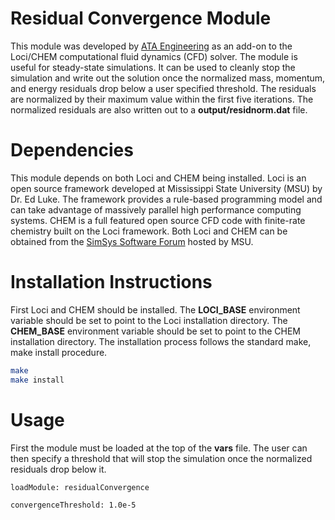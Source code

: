 # Residual Convergence Module
This module was developed by [ATA Engineering](http://www.ata-e.com) as an 
add-on to the Loci/CHEM computational fluid dynamics (CFD) solver. The module 
is useful for steady-state simulations. It can be used to cleanly stop the 
simulation and write out the solution once the normalized mass, momentum, and
energy residuals drop below a user specified threshold. The residuals are
normalized by their maximum value within the first five iterations. The 
normalized residuals are also written out to a **output/residnorm.dat** file. 

# Dependencies
This module depends on both Loci and CHEM being installed. Loci is an open
source framework developed at Mississippi State University (MSU) by Dr. Ed 
Luke. The framework provides a rule-based programming model and can take 
advantage of massively parallel high performance computing systems. CHEM is a 
full featured open source CFD code with finite-rate chemistry built on the Loci 
framework. Both Loci and CHEM can be obtained from the 
[SimSys Software Forum](http://www.simcenter.msstate.edu) hosted by MSU.

# Installation Instructions
First Loci and CHEM should be installed. The **LOCI_BASE** environment
variable should be set to point to the Loci installation directory. The 
**CHEM_BASE** environment variable should be set to point to the CHEM 
installation directory. The installation process follows the standard 
make, make install procedure.

```bash
make
make install
```

# Usage
First the module must be loaded at the top of the **vars** file. 
The user can then specify a threshold that will stop the simulation once the
normalized residuals drop below it.

```
loadModule: residualConvergence

convergenceThreshold: 1.0e-5
```

